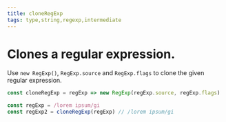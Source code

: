 ```yaml
---
title: cloneRegExp
tags: type,string,regexp,intermediate
---
```


# Clones a regular expression.

Use `new RegExp()`, `RegExp.source` and `RegExp.flags` to clone the given regular expression.

```js
const cloneRegExp = regExp => new RegExp(regExp.source, regExp.flags)
```

```js
const regExp = /lorem ipsum/gi
const regExp2 = cloneRegExp(regExp) // /lorem ipsum/gi
```
